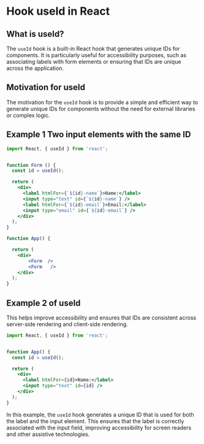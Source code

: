 # Hook useId in React

## What is useId?

The `useId` hook is a built-in React hook that generates unique IDs for components. It is particularly useful for accessibility purposes, such as associating labels with form elements or ensuring that IDs are unique across the application.

## Motivation for useId

The motivation for the `useId` hook is to provide a simple and efficient way to generate unique IDs for components without the need for external libraries or complex logic.

## Example 1 Two input elements with the same ID

```jsx
import React, { useId } from 'react';


function Form () {
  const id = useId();

  return (
    <div>
      <label htmlFor={`${id}-name`}>Name:</label>
      <input type="text" id={`${id}-name`} />
      <label htmlFor={`${id}-email`}>Email:</label>
      <input type="email" id={`${id}-email`} />
    </div>
  );
}

function App() {

  return (
    <div>
        <Form  />
        <Form   />
    </div>
  );
}
```

## Example 2 of useId

This helps improve accessibility and ensures that IDs are consistent across server-side rendering and client-side rendering.

```jsx
import React, { useId } from 'react';


function App() {
  const id = useId();

  return (
    <div>
      <label htmlFor={id}>Name:</label>
      <input type="text" id={id} />
    </div>
  );
}

```

In this example, the `useId` hook generates a unique ID that is used for both the label and the input element. This ensures that the label is correctly associated with the input field, improving accessibility for screen readers and other assistive technologies.
